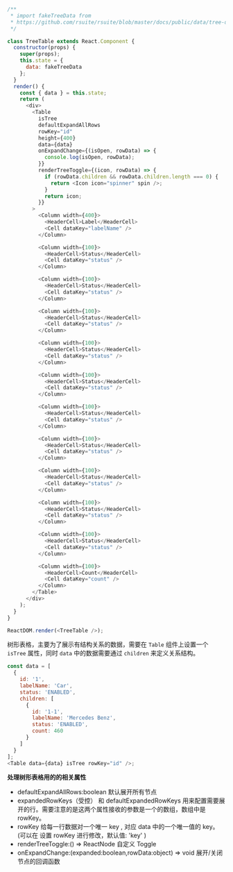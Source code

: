 <!--start-code-->

```js
/**
 * import fakeTreeData from
 * https://github.com/rsuite/rsuite/blob/master/docs/public/data/tree-data.json
 */

class TreeTable extends React.Component {
  constructor(props) {
    super(props);
    this.state = {
      data: fakeTreeData
    };
  }
  render() {
    const { data } = this.state;
    return (
      <div>
        <Table
          isTree
          defaultExpandAllRows
          rowKey="id"
          height={400}
          data={data}
          onExpandChange={(isOpen, rowData) => {
            console.log(isOpen, rowData);
          }}
          renderTreeToggle={(icon, rowData) => {
            if (rowData.children && rowData.children.length === 0) {
              return <Icon icon="spinner" spin />;
            }
            return icon;
          }}
        >
          <Column width={400}>
            <HeaderCell>Label</HeaderCell>
            <Cell dataKey="labelName" />
          </Column>

          <Column width={100}>
            <HeaderCell>Status</HeaderCell>
            <Cell dataKey="status" />
          </Column>

          <Column width={100}>
            <HeaderCell>Status</HeaderCell>
            <Cell dataKey="status" />
          </Column>

          <Column width={100}>
            <HeaderCell>Status</HeaderCell>
            <Cell dataKey="status" />
          </Column>

          <Column width={100}>
            <HeaderCell>Status</HeaderCell>
            <Cell dataKey="status" />
          </Column>

          <Column width={100}>
            <HeaderCell>Status</HeaderCell>
            <Cell dataKey="status" />
          </Column>

          <Column width={100}>
            <HeaderCell>Status</HeaderCell>
            <Cell dataKey="status" />
          </Column>

          <Column width={100}>
            <HeaderCell>Status</HeaderCell>
            <Cell dataKey="status" />
          </Column>

          <Column width={100}>
            <HeaderCell>Status</HeaderCell>
            <Cell dataKey="status" />
          </Column>

          <Column width={100}>
            <HeaderCell>Status</HeaderCell>
            <Cell dataKey="status" />
          </Column>

          <Column width={100}>
            <HeaderCell>Status</HeaderCell>
            <Cell dataKey="status" />
          </Column>

          <Column width={100}>
            <HeaderCell>Count</HeaderCell>
            <Cell dataKey="count" />
          </Column>
        </Table>
      </div>
    );
  }
}

ReactDOM.render(<TreeTable />);
```

<!--end-code-->

树形表格，主要为了展示有结构关系的数据，需要在 `Table` 组件上设置一个 `isTree` 属性，同时 `data` 中的数据需要通过 `children` 来定义关系结构。

```js
const data = [
  {
    id: '1',
    labelName: 'Car',
    status: 'ENABLED',
    children: [
      {
        id: '1-1',
        labelName: 'Mercedes Benz',
        status: 'ENABLED',
        count: 460
      }
    ]
  }
];
<Table data={data} isTree rowKey="id" />;
```

**处理树形表格用的的相关属性**

- defaultExpandAllRows:boolean 默认展开所有节点
- expandedRowKeys（受控） 和 defaultExpandedRowKeys 用来配置需要展开的行。需要注意的是这两个属性接收的参数是一个的数组，数组中是 rowKey。
- rowKey 给每一行数据对一个唯一 key , 对应 data 中的一个唯一值的 key。 (可以在 <Table> 设置 rowKey 进行修改，默认值: 'key' )
- renderTreeToggle:() => ReactNode 自定义 Toggle
- onExpandChange:(expanded:boolean,rowData:object) => void 展开/关闭节点的回调函数

